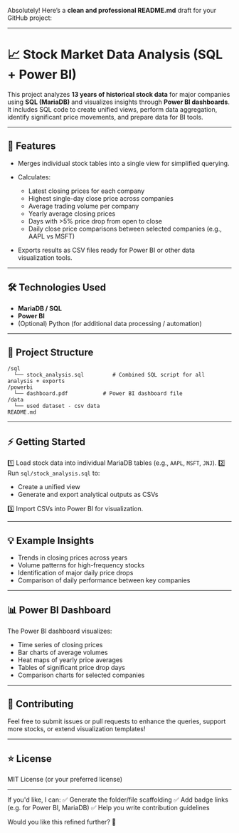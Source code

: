 Absolutely! Here’s a **clean and professional README.md** draft for your GitHub project:

---

# 📈 Stock Market Data Analysis (SQL + Power BI)

This project analyzes **13 years of historical stock data** for major companies using **SQL (MariaDB)** and visualizes insights through **Power BI dashboards**.
It includes SQL code to create unified views, perform data aggregation, identify significant price movements, and prepare data for BI tools.

---

## 🚀 **Features**

* Merges individual stock tables into a single view for simplified querying.
* Calculates:

  * Latest closing prices for each company
  * Highest single-day close price across companies
  * Average trading volume per company
  * Yearly average closing prices
  * Days with >5% price drop from open to close
  * Daily close price comparisons between selected companies (e.g., AAPL vs MSFT)
* Exports results as CSV files ready for Power BI or other data visualization tools.

---

## 🛠 **Technologies Used**

* **MariaDB / SQL**
* **Power BI**
* (Optional) Python (for additional data processing / automation)

---

## 📂 **Project Structure**

```
/sql
  └── stock_analysis.sql         # Combined SQL script for all analysis + exports
/powerbi
  └── dashboard.pdf           # Power BI dashboard file 
/data
  └── used dataset - csv data
README.md
```

---

## ⚡ **Getting Started**

1️⃣ Load stock data into individual MariaDB tables (e.g., `AAPL`, `MSFT`, `JNJ`).
2️⃣ Run `sql/stock_analysis.sql` to:

* Create a unified view
* Generate and export analytical outputs as CSVs

3️⃣ Import CSVs into Power BI for visualization.

---

## 💡 **Example Insights**

* Trends in closing prices across years
* Volume patterns for high-frequency stocks
* Identification of major daily price drops
* Comparison of daily performance between key companies

---

## 📊 **Power BI Dashboard**

The Power BI dashboard visualizes:

* Time series of closing prices
* Bar charts of average volumes
* Heat maps of yearly price averages
* Tables of significant price drop days
* Comparison charts for selected companies

---

## 🙌 **Contributing**

Feel free to submit issues or pull requests to enhance the queries, support more stocks, or extend visualization templates!

---

## ⭐ **License**

MIT License (or your preferred license)

---

If you'd like, I can:
✅ Generate the folder/file scaffolding
✅ Add badge links (e.g. for Power BI, MariaDB)
✅ Help you write contribution guidelines

Would you like this refined further? 🚀

